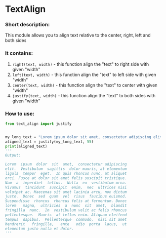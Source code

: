 # TextAlign

### Short description:

This module allows you to align text relative to the center, right, left and both sides

### It contains:

1. ```right(text, width)``` - this function align the "text" to right side with given "width"
2. ```left(text, width)``` - this function align the "text" to left side with given "width"
3. ```center(text, width)``` - this function align the "text" to center with given "width"
4. ```justify(text, width)``` - this function align the "text" to both sides with given "width"

### How to use:

```python
from text_align import justify


my_long_text = "Lorem ipsum dolor sit amet, consectetur adipiscing elit. Vestibulum sagittis dolor mauris, at elementum ligula tempor eget. In quis rhoncus nunc, at aliquet orci. Fusce at dolor sit amet felis suscipit tristique. Nam a imperdiet tellus. Nulla eu vestibulum urna. Vivamus tincidunt suscipit enim, nec ultrices nisi volutpat ac. Maecenas sit amet lacinia arcu, non dictum justo. Donec sed quam vel risus faucibus euismod. Suspendisse rhoncus rhoncus felis at fermentum. Donec lorem magna, ultricies a nunc sit amet, blandit fringilla nunc. In vestibulum velit ac felis rhoncus pellentesque. Mauris at tellus enim. Aliquam eleifend tempus dapibus. Pellentesque commodo, nisi sit amet hendrerit fringilla, ante odio porta lacus, ut elementum justo nulla et dolor."
aligned_text = justify(my_long_text, 55)
print(aligned_text)
'''
Output:

Lorem  ipsum  dolor  sit  amet,  consectetur adipiscing
elit.  Vestibulum  sagittis  dolor mauris, at elementum
ligula  tempor  eget.  In quis rhoncus nunc, at aliquet
orci. Fusce at dolor sit amet felis suscipit tristique.
Nam  a  imperdiet  tellus.  Nulla  eu  vestibulum urna.
Vivamus  tincidunt  suscipit  enim,  nec  ultrices nisi
volutpat ac. Maecenas sit amet lacinia arcu, non dictum
justo.  Donec  sed  quam  vel  risus  faucibus euismod.
Suspendisse  rhoncus  rhoncus felis at fermentum. Donec
lorem   magna,  ultricies  a  nunc  sit  amet,  blandit
fringilla  nunc.  In  vestibulum velit ac felis rhoncus
pellentesque.  Mauris  at tellus enim. Aliquam eleifend
tempus  dapibus.  Pellentesque  commodo,  nisi sit amet
hendrerit   fringilla,   ante   odio  porta  lacus,  ut
elementum justo nulla et dolor.
'''
```
